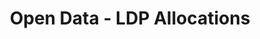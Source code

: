 ---
schema: default
title: Open Data - LDP Allocations
organization: Argyll and Bute Council
notes: >-
    A site proposed in the Argyll and Bute adopted Local Development Plan 2015  for specified development purposes which can be expected to be commenced or delivered within the plan-period without having to overcome significant obstacles to the development
resources:
  - name: Open Data - LDP Allocations FEATURE LAYER
  - url: >-
      
  - format: FEATURE LAYER
license: 
category:

  - LDP
  - Local Development Plan
  - Housing
  - Business
  - Planning
maintainer: Argyll and Bute Council
maintainer_email: someone@example.com
---